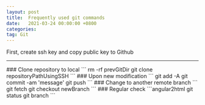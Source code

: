 ```yaml
---
layout: post
title:  Frequently used git commands
date:   2021-03-24 00:00:00 +0800
categories: 
tag: Git
---
```


First, create ssh key and copy public key to Github
<hr>
### Clone repository to local
```
rm -rf prevGitDir
git clone repositoryPathUsingSSH
```
### Upon new modification
```
git add -A
git commit -am 'message'
git push
```
### Change to another remote branch
```
git fetch
git checkout newBranch
```
### Regular check
```angular2html
git status
git branch
```


